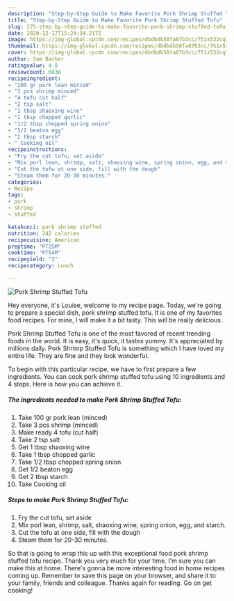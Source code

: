 ```yaml
---
description: "Step-by-Step Guide to Make Favorite Pork Shrimp Stuffed Tofu"
title: "Step-by-Step Guide to Make Favorite Pork Shrimp Stuffed Tofu"
slug: 275-step-by-step-guide-to-make-favorite-pork-shrimp-stuffed-tofu
date: 2020-12-17T15:24:34.217Z
image: https://img-global.cpcdn.com/recipes/dbdbdb58fa87b3cc/751x532cq70/pork-shrimp-stuffed-tofu-recipe-main-photo.jpg
thumbnail: https://img-global.cpcdn.com/recipes/dbdbdb58fa87b3cc/751x532cq70/pork-shrimp-stuffed-tofu-recipe-main-photo.jpg
cover: https://img-global.cpcdn.com/recipes/dbdbdb58fa87b3cc/751x532cq70/pork-shrimp-stuffed-tofu-recipe-main-photo.jpg
author: Sam Barber
ratingvalue: 4.8
reviewcount: 6838
recipeingredient:
- "100 gr pork lean minced"
- "3 pcs shrimp minced"
- "4 tofu cut half"
- "2 tsp salt"
- "1 tbsp shaoxing wine"
- "1 tbsp chopped garlic"
- "1/2 tbsp chopped spring onion"
- "1/2 beaton egg"
- "2 tbsp starch"
- " Cooking oil"
recipeinstructions:
- "Fry the cut tofu, set aside"
- "Mix porl lean, shrimp, salt, shaoxing wine, spring onion, egg, and starch."
- "Cut the tofu at one side, fill with the dough"
- "Steam them for 20-30 minutes."
categories:
- Recipe
tags:
- pork
- shrimp
- stuffed

katakunci: pork shrimp stuffed 
nutrition: 242 calories
recipecuisine: American
preptime: "PT25M"
cooktime: "PT54M"
recipeyield: "3"
recipecategory: Lunch

---
```



![Pork Shrimp Stuffed Tofu](https://img-global.cpcdn.com/recipes/dbdbdb58fa87b3cc/751x532cq70/pork-shrimp-stuffed-tofu-recipe-main-photo.jpg)

Hey everyone, it's Louise, welcome to my recipe page. Today, we're going to prepare a special dish, pork shrimp stuffed tofu. It is one of my favorites food recipes. For mine, I will make it a bit tasty. This will be really delicious.



Pork Shrimp Stuffed Tofu is one of the most favored of recent trending foods in the world. It is easy, it's quick, it tastes yummy. It's appreciated by millions daily. Pork Shrimp Stuffed Tofu is something which I have loved my entire life. They are fine and they look wonderful.


To begin with this particular recipe, we have to first prepare a few ingredients. You can cook pork shrimp stuffed tofu using 10 ingredients and 4 steps. Here is how you can achieve it.

<!--inarticleads1-->

##### The ingredients needed to make Pork Shrimp Stuffed Tofu:

1. Take 100 gr pork lean (minced)
1. Take 3 pcs shrimp (minced)
1. Make ready 4 tofu (cut half)
1. Take 2 tsp salt
1. Get 1 tbsp shaoxing wine
1. Take 1 tbsp chopped garlic
1. Take 1/2 tbsp chopped spring onion
1. Get 1/2 beaton egg
1. Get 2 tbsp starch
1. Take  Cooking oil




<!--inarticleads2-->

##### Steps to make Pork Shrimp Stuffed Tofu:

1. Fry the cut tofu, set aside
1. Mix porl lean, shrimp, salt, shaoxing wine, spring onion, egg, and starch.
1. Cut the tofu at one side, fill with the dough
1. Steam them for 20-30 minutes.




So that is going to wrap this up with this exceptional food pork shrimp stuffed tofu recipe. Thank you very much for your time. I'm sure you can make this at home. There's gonna be more interesting food in home recipes coming up. Remember to save this page on your browser, and share it to your family, friends and colleague. Thanks again for reading. Go on get cooking!

